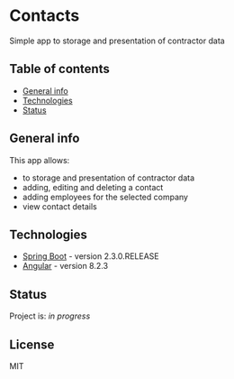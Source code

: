 # Contacts
Simple app to storage and presentation of contractor data

## Table of contents
* [General info](#general-info)
* [Technologies](#technologies)
* [Status](#status)

## General info

This app allows:
- to storage and presentation of contractor data
- adding, editing and deleting a contact
- adding employees for the selected company
- view contact details

## Technologies
* [Spring Boot] - version 2.3.0.RELEASE
* [Angular] - version 8.2.3


## Status
Project is: _in progress_

License
----

MIT



[Spring Boot]: <https://spring.io/projects/spring-boot>
[Angular]: <https://angular.io/>

